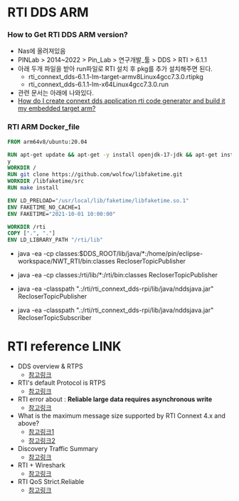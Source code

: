 RTI DDS ARM
===

### How to Get RTI DDS ARM version?
- Nas에 올려져있음
- PINLab > 2014~2022 > Pin_Lab > 연구개발_툴 > DDS > RTI > 6.1.1
- 아래 두개 파일을 받아 run파일로 RTI 설치 후 pkg를 추가 설치해주면 된다.
  - rti_connext_dds-6.1.1-lm-target-armv8Linux4gcc7.3.0.rtipkg
  - rti_connext_dds-6.1.1-lm-x64Linux4gcc7.3.0.run
- 관련 문서는 아래에 나와있다.
- [How do I create connext dds application rti code generator and build it my embedded target arm?](https://community.rti.com/kb/how-do-i-create-connext-dds-application-rti-code-generator-and-build-it-my-embedded-target-arm)
### RTI ARM Docker_file
```Dockerfile
FROM arm64v8/ubuntu:20.04

RUN apt-get update && apt-get -y install openjdk-17-jdk && apt-get install git -
y
WORKDIR /
RUN git clone https://github.com/wolfcw/libfaketime.git
WORKDIR /libfaketime/src
RUN make install

ENV LD_PRELOAD="/usr/local/lib/faketime/libfaketime.so.1"
ENV FAKETIME_NO_CACHE=1
ENV FAKETIME="2021-10-01 10:00:00"

WORKDIR /rti
COPY [".", "."]
ENV LD_LIBRARY_PATH "/rti/lib"
```

- java -ea -cp classes:$DDS_ROOT/lib/java/*:/home/pin/eclipse-workspace/NWT_RTI/bin:classes RecloserTopicPublisher
- java -ea -cp classes:/rti/lib/*:/rti/bin:classes RecloserTopicPublisher

- java -ea -classpath ".:/rti/rti_connext_dds-rpi/lib/java/nddsjava.jar" RecloserTopicPublisher
- java -ea -classpath ".:/rti/rti_connext_dds-rpi/lib/java/nddsjava.jar" RecloserTopicSubscriber 


RTI reference LINK
===
- DDS overview & RTPS
  - [참고링크](https://lab-notes.tistory.com/entry/DDS-DDS%EC%99%80-RTPS-%EA%B0%9C%EB%85%90%EC%A0%95%EB%A6%AC)
- RTI's default Protocol is RTPS
  - [참고링크](https://community.rti.com/static/documentation/connext-dds/5.2.0/doc/manuals/connext_dds/html_files/RTI_ConnextDDS_CoreLibraries_UsersManual/index.htm#UsersManual/Application_Discovery.htm#dcps_181524751_156833%3FTocPath%3DPart%25201%253A%2520Introduction%7CData-Centric%2520Publish-Subscribe%2520Communications%7C_____6)
- RTI error about : **Reliable large data requires asynchronous write**
  - [참고링크](https://community.rti.com/kb/what-error-reliable-large-data-requires-asynchronous-write)
- What is the maximum message size supported by RTI Connext 4.x and above?
  - [참고링크1](https://community.rti.com/kb/what-maximum-message-size-supported-rti-connext-4x-and-above)
  - [참고링크2](https://community.rti.com/static/documentation/connext-dds/5.2.0/doc/manuals/connext_dds/html_files/RTI_ConnextDDS_CoreLibraries_UsersManual/Content/UsersManual/ASYNCHRONOUS_PUBL_Qos.htm#sending_2410472787_1293344)
- Discovery Traffic Summary
  - [참고링크](https://community.rti.com/static/documentation/connext-dds/5.2.0/doc/manuals/connext_dds/html_files/RTI_ConnextDDS_CoreLibraries_UsersManual/Content/UsersManual/Discovery_Traffic_Summary.htm)
- RTI + Wireshark
  - [참고링크](https://community.rti.com/static/documentation/wireshark/current/doc/wireshark_features.html)
- RTI QoS Strict.Reliable
  - [참고링크](https://community.rti.com/static/documentation/connext-dds/5.2.0/doc/manuals/connext_dds/html_files/RTI_ConnextDDS_CoreLibraries_UsersManual/Content/UsersManual/RELIABILITY_QosPolicy.htm)